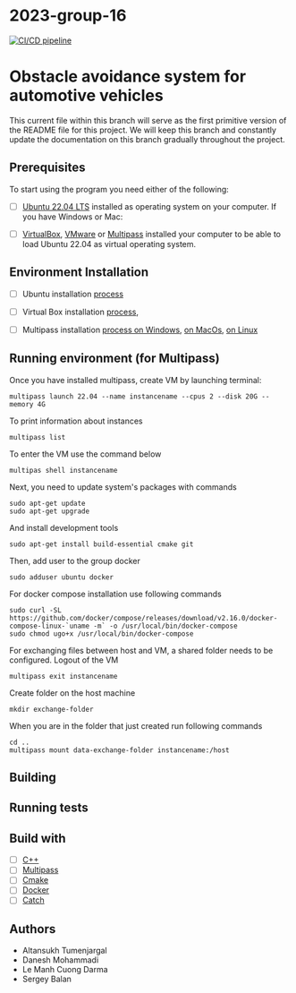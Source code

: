 
# 2023-group-16
[![CI/CD pipeline](https://git.chalmers.se/courses/dit638/students/2023-group-16/badges/main/pipeline.svg)](https://git.chalmers.se/courses/dit638/students/2023-group-16/commits/main)

# Obstacle avoidance system for automotive vehicles

This current file within this branch will serve as the first primitive version of the README file for this project. We will keep this branch and constantly update the documentation on this branch gradually throughout the project.

## Prerequisites
To start using the program you need either of the following:

- [ ] [Ubuntu 22.04 LTS](https://ubuntu.com/download/desktop) installed as operating system on your computer. 
If you have Windows or Mac:

- [ ] [VirtualBox](https://www.virtualbox.org/wiki/Downloads), [VMware](https://www.vmware.com/products/workstation-player/workstation-player-evaluation.html) or [Multipass](https://multipass.run/install) installed your computer to be able to load Ubuntu 22.04 as virtual operating system.

## Environment Installation
- [ ] Ubuntu installation [process](https://ubuntu.com/tutorials/install-ubuntu-desktop#6-drive-management)

- [ ] Virtual Box installation [process](https://www.howtogeek.com/796988/how-to-install-linux-in-virtualbox/),

- [ ] Multipass installation [process on Windows](https://multipass.run/docs/installing-on-windows), [on MacOs](https://multipass.run/docs/installing-on-macos), [on Linux](https://multipass.run/docs/installing-on-linux)


## Running environment (for Multipass)
Once you have installed multipass, create VM by launching terminal: 
```
multipass launch 22.04 --name instancename --cpus 2 --disk 20G --memory 4G
```
To print information about instances
```
multipass list
```
To enter the VM use the command below
```
multipas shell instancename
```
Next, you need to update system's packages with commands
```
sudo apt-get update
sudo apt-get upgrade
```
And install development tools
```
sudo apt-get install build-essential cmake git
```
Then, add user to the group docker
```
sudo adduser ubuntu docker
```
For docker compose installation use following commands
```
sudo curl -SL https://github.com/docker/compose/releases/download/v2.16.0/docker-compose-linux-`uname -m` -o /usr/local/bin/docker-compose
sudo chmod ugo+x /usr/local/bin/docker-compose
```
For exchanging files between host and VM, a shared folder needs to be configured.
Logout of the VM
```
multipass exit instancename
```
Create folder on the host machine
```
mkdir exchange-folder
```
When you are in the folder that just created run following commands
```
cd ..
multipass mount data-exchange-folder instancename:/host
```

## Building

## Running tests

## Build with
- [ ] [C++](https://isocpp.org/)
- [ ] [Multipass](https://multipass.run/)
- [ ] [Cmake](https://cmake.org/)
- [ ] [Docker](https://docs.docker.com/get-started/)
- [ ] [Catch](https://github.com/catchorg/Catch2)

## Authors

- Altansukh Tumenjargal 
- Danesh Mohammadi 
- Le Manh Cuong Darma 
- Sergey Balan 


